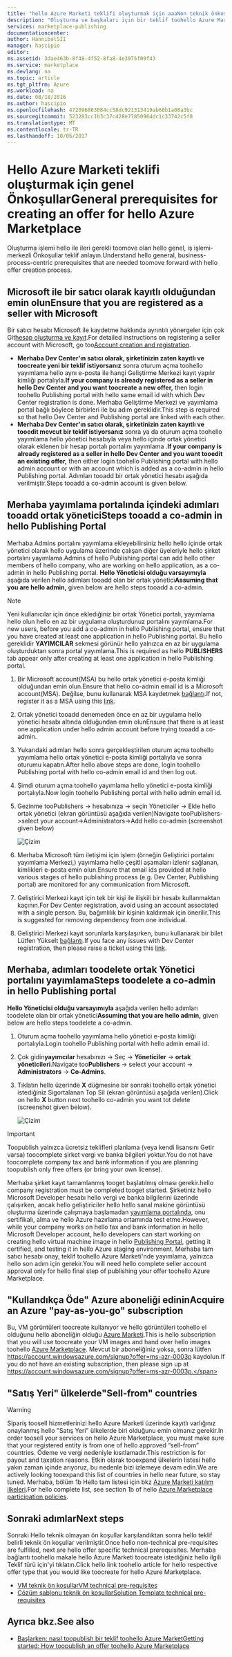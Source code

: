```yaml
---
title: "hello Azure Marketi teklifi oluşturmak için aaaNon teknik önkoşulları | Microsoft Docs"
description: "Oluşturma ve başkaları için bir teklif toohello Azure Marketi dağıtma hello gereksinimleri anlamak toopurchase."
services: marketplace-publishing
documentationcenter: 
author: HannibalSII
manager: hascipio
editor: 
ms.assetid: 3dae463b-8f48-4f52-8fa8-4e3975f09f43
ms.service: marketplace
ms.devlang: na
ms.topic: article
ms.tgt_pltfrm: Azure
ms.workload: na
ms.date: 08/18/2016
ms.author: hascipio
ms.openlocfilehash: 472096863084cc58dc921313419ab60b1a08a3bc
ms.sourcegitcommit: 523283cc1b3c37c428e77850964dc1c33742c5f0
ms.translationtype: MT
ms.contentlocale: tr-TR
ms.lasthandoff: 10/06/2017
---
```

# <a name="general-prerequisites-for-creating-an-offer-for-hello-azure-marketplace"></a><span data-ttu-id="e9cfd-103">Hello Azure Marketi teklifi oluşturmak için genel Önkoşullar</span><span class="sxs-lookup"><span data-stu-id="e9cfd-103">General prerequisites for creating an offer for hello Azure Marketplace</span></span>
<span data-ttu-id="e9cfd-104">Oluşturma işlemi hello ile ileri gerekli toomove olan hello genel, iş işlemi-merkezli Önkoşullar teklif anlayın.</span><span class="sxs-lookup"><span data-stu-id="e9cfd-104">Understand hello general, business-process-centric prerequisites that are needed toomove forward with hello offer creation process.</span></span>

## <a name="ensure-that-you-are-registered-as-a-seller-with-microsoft"></a><span data-ttu-id="e9cfd-105">Microsoft ile bir satıcı olarak kayıtlı olduğundan emin olun</span><span class="sxs-lookup"><span data-stu-id="e9cfd-105">Ensure that you are registered as a seller with Microsoft</span></span>
<span data-ttu-id="e9cfd-106">Bir satıcı hesabı Microsoft ile kaydetme hakkında ayrıntılı yönergeler için çok Git[hesap oluşturma ve kayıt](marketplace-publishing-accounts-creation-registration.md).</span><span class="sxs-lookup"><span data-stu-id="e9cfd-106">For detailed instructions on registering a seller account with Microsoft, go too[Account creation and registration](marketplace-publishing-accounts-creation-registration.md).</span></span>

* <span data-ttu-id="e9cfd-107">**Merhaba Dev Center'ın satıcı olarak, şirketinizin zaten kayıtlı ve toocreate yeni bir teklif istiyorsanız** sonra oturum açma toohello yayımlama hello aynı e-posta ile hangi Geliştirme Merkezi kayıt yapılır kimliği portalıyla.</span><span class="sxs-lookup"><span data-stu-id="e9cfd-107">**If your company is already registered as a seller in hello Dev Center and you want toocreate a new offer,** then login toohello Publishing portal with hello same email id with which Dev Center registration is done.</span></span> <span data-ttu-id="e9cfd-108">Merhaba Geliştirme Merkezi ve yayımlama portal bağlı böylece birbirleri ile bu adım gereklidir.</span><span class="sxs-lookup"><span data-stu-id="e9cfd-108">This step is required so that hello Dev Center and Publishing portal are linked with each other.</span></span>
* <span data-ttu-id="e9cfd-109">**Merhaba Dev Center'ın satıcı olarak, şirketinizin zaten kayıtlı ve tooedit mevcut bir teklif istiyorsanız** sonra ya da oturum açma toohello yayımlama hello yönetici hesabıyla veya hello içinde ortak yönetici olarak eklenen bir hesap portalı portalını yayımlama .</span><span class="sxs-lookup"><span data-stu-id="e9cfd-109">**If your company is already registered as a seller in hello Dev Center and you want tooedit an existing offer,** then either login toohello Publishing portal with hello admin account or with an account which is added as a co-admin in hello Publishing portal.</span></span> <span data-ttu-id="e9cfd-110">Adımları tooadd bir ortak yönetici hesabı aşağıda verilmiştir.</span><span class="sxs-lookup"><span data-stu-id="e9cfd-110">Steps tooadd a co-admin account is given below.</span></span>

## <a name="steps-tooadd-a-co-admin-in-hello-publishing-portal"></a><span data-ttu-id="e9cfd-111">Merhaba yayımlama portalında içindeki adımları tooadd ortak yönetici</span><span class="sxs-lookup"><span data-stu-id="e9cfd-111">Steps tooadd a co-admin in hello Publishing Portal</span></span>
<span data-ttu-id="e9cfd-112">Merhaba Admins portalını yayımlama ekleyebilirsiniz hello hello içinde ortak yönetici olarak hello uygulama üzerinde çalışan diğer üyeleriyle hello şirket portalını yayımlama.</span><span class="sxs-lookup"><span data-stu-id="e9cfd-112">Admins of hello Publishing portal can add hello other members of hello company, who are working on hello application, as a co-admin in hello Publishing portal.</span></span> <span data-ttu-id="e9cfd-113">**Hello Yöneticisi olduğu varsayımıyla** aşağıda verilen hello adımları tooadd olan bir ortak yönetici</span><span class="sxs-lookup"><span data-stu-id="e9cfd-113">**Assuming that you are hello admin,** given below are hello steps tooadd a co-admin.</span></span>

> [!NOTE]
> <span data-ttu-id="e9cfd-114">Yeni kullanıcılar için önce eklediğiniz bir ortak Yönetici portalı, yayımlama hello olun hello en az bir uygulama oluşturdunuz portalını yayımlama.</span><span class="sxs-lookup"><span data-stu-id="e9cfd-114">For new users, before you add a co-admin in hello Publishing portal, ensure that you have created at least one application in hello Publishing portal.</span></span> <span data-ttu-id="e9cfd-115">Bu hello gereklidir **YAYIMCILAR** sekmesi görünür hello yalnızca en az bir uygulama oluşturduktan sonra portal yayımlama.</span><span class="sxs-lookup"><span data-stu-id="e9cfd-115">This is required as hello **PUBLISHERS** tab appear only after creating at least one application in hello Publishing portal.</span></span>
> 
> 

1. <span data-ttu-id="e9cfd-116">Bir Microsoft account(MSA) bu hello ortak yönetici e-posta kimliği olduğundan emin olun.</span><span class="sxs-lookup"><span data-stu-id="e9cfd-116">Ensure that hello co-admin email id is a Microsoft account(MSA).</span></span> <span data-ttu-id="e9cfd-117">Değilse, bunu kullanarak MSA kaydetmek [bağlantı](https://signup.live.com/signup?uaid=0089f09ccae94043a0f07c2aaf928831&lic=1).</span><span class="sxs-lookup"><span data-stu-id="e9cfd-117">If not, register it as a MSA using this [link](https://signup.live.com/signup?uaid=0089f09ccae94043a0f07c2aaf928831&lic=1).</span></span>
2. <span data-ttu-id="e9cfd-118">Ortak yönetici tooadd denemeden önce en az bir uygulama hello yönetici hesabı altında olduğundan emin olun</span><span class="sxs-lookup"><span data-stu-id="e9cfd-118">Ensure that there is at least one application under hello admin account before trying tooadd a co-admin.</span></span>
3. <span data-ttu-id="e9cfd-119">Yukarıdaki adımları hello sonra gerçekleştirilen oturum açma toohello yayımlama hello ortak yönetici e-posta kimliği portalıyla ve sonra oturumu kapatın.</span><span class="sxs-lookup"><span data-stu-id="e9cfd-119">After hello above steps are done, login toohello Publishing portal with hello co-admin email id and then log out.</span></span>
4. <span data-ttu-id="e9cfd-120">Şimdi oturum açma toohello yayımlama hello yönetici e-posta kimliği portalıyla.</span><span class="sxs-lookup"><span data-stu-id="e9cfd-120">Now login toohello Publishing portal with hello admin email id.</span></span>
5. <span data-ttu-id="e9cfd-121">Gezinme tooPublishers -> hesabınıza -> seçin Yöneticiler -> Ekle hello ortak yönetici (ekran görüntüsü aşağıda verilen)</span><span class="sxs-lookup"><span data-stu-id="e9cfd-121">Navigate tooPublishers->select your account->Administrators->Add hello co-admin (screenshot given below)</span></span>
   
    ![Çizim](media/marketplace-publishing-pre-requisites/imgAddAdmin_05.png)
6. <span data-ttu-id="e9cfd-123">Merhaba Microsoft tüm iletişimi için işlem (örneğin Geliştirici portalını yayımlama Merkezi,) yayımlama hello çeşitli aşamaları izlenir sağlanan, kimlikleri e-posta emin olun.</span><span class="sxs-lookup"><span data-stu-id="e9cfd-123">Ensure that email ids provided at hello various stages of hello publishing process (e.g. Dev Center, Publishing portal) are monitored for any communication from Microsoft.</span></span>
7. <span data-ttu-id="e9cfd-124">Geliştirici Merkezi kayıt için tek bir kişi ile ilişkili bir hesabı kullanmaktan kaçının.</span><span class="sxs-lookup"><span data-stu-id="e9cfd-124">For Dev Center registration, avoid using an account associated with a single person.</span></span> <span data-ttu-id="e9cfd-125">Bu, bağımlılık bir kişinin kaldırmak için önerilir.</span><span class="sxs-lookup"><span data-stu-id="e9cfd-125">This is suggested for removing dependency from one individual.</span></span>
8. <span data-ttu-id="e9cfd-126">Geliştirici Merkezi kayıt sorunlarla karşılaşırken, bunu kullanarak bir bilet Lütfen Yükselt [bağlantı](https://developer.microsoft.com/en-us/windows/support).</span><span class="sxs-lookup"><span data-stu-id="e9cfd-126">If you face any issues with Dev Center registration, then please raise a ticket using this [link](https://developer.microsoft.com/en-us/windows/support).</span></span>

## <a name="steps-toodelete-a-co-admin-in-hello-publishing-portal"></a><span data-ttu-id="e9cfd-127">Merhaba, adımları toodelete ortak Yönetici portalını yayımlama</span><span class="sxs-lookup"><span data-stu-id="e9cfd-127">Steps toodelete a co-admin in hello Publishing portal</span></span>
<span data-ttu-id="e9cfd-128">**Hello Yöneticisi olduğu varsayımıyla** aşağıda verilen hello adımları toodelete olan bir ortak yönetici</span><span class="sxs-lookup"><span data-stu-id="e9cfd-128">**Assuming that you are hello admin,** given below are hello steps toodelete a co-admin.</span></span>

1. <span data-ttu-id="e9cfd-129">Oturum açma toohello yayımlama hello yönetici e-posta kimliği portalıyla.</span><span class="sxs-lookup"><span data-stu-id="e9cfd-129">Login toohello Publishing portal with hello admin email id.</span></span>
2. <span data-ttu-id="e9cfd-130">Çok gidin**yayımcılar** hesabınızı -> Seç -> **Yöneticiler** -> **ortak yöneticileri**.</span><span class="sxs-lookup"><span data-stu-id="e9cfd-130">Navigate too**Publishers** -> select your account -> **Administrators** -> **Co-Admins**.</span></span>
3. <span data-ttu-id="e9cfd-131">Tıklatın hello üzerinde **X** düğmesine bir sonraki toohello ortak yönetici istediğiniz Sigortalanan Top Sil (ekran görüntüsü aşağıda verilen).</span><span class="sxs-lookup"><span data-stu-id="e9cfd-131">Click on hello **X** button next toohello co-admin you want tot delete (screenshot given below).</span></span>
   
    ![Çizim](media/marketplace-publishing-pre-requisites/imgDeleteAdmin_03.png)

> [!IMPORTANT]
> <span data-ttu-id="e9cfd-133">Toopublish yalnızca ücretsiz teklifleri planlama (veya kendi lisansını Getir varsa) toocomplete şirket vergi ve banka bilgileri yoktur.</span><span class="sxs-lookup"><span data-stu-id="e9cfd-133">You do not have toocomplete company tax and bank information if you are planning toopublish only free offers (or bring your own license).</span></span>
> 
> <span data-ttu-id="e9cfd-134">Merhaba şirket kayıt tamamlanmış tooget başlatılmış olması gerekir.</span><span class="sxs-lookup"><span data-stu-id="e9cfd-134">hello company registration must be completed tooget started.</span></span> <span data-ttu-id="e9cfd-135">Şirketiniz hello Microsoft Developer hesabı hello vergi ve banka bilgilerini üzerinde çalışırken, ancak hello geliştiriciler hello hello sanal makine görüntüsü oluşturma üzerinde çalışmaya başlamadan [yayımlama portalında](https://publish.windowsazure.com), onu sertifikalı, alma ve hello Azure hazırlama ortamında test etme.</span><span class="sxs-lookup"><span data-stu-id="e9cfd-135">However, while your company works on hello tax and bank information in hello Microsoft Developer account, hello developers can start working on creating hello virtual machine image in hello [Publishing Portal](https://publish.windowsazure.com), getting it certified, and testing it in hello Azure staging environment.</span></span> <span data-ttu-id="e9cfd-136">Merhaba tam satıcı hesabı onay, teklif toohello Azure Marketi'nde yayımlama, yalnızca hello son adım için gerekir.</span><span class="sxs-lookup"><span data-stu-id="e9cfd-136">You will need hello complete seller account approval only for hello final step of publishing your offer toohello Azure Marketplace.</span></span>
> 
> 

## <a name="acquire-an-azure-pay-as-you-go-subscription"></a><span data-ttu-id="e9cfd-137">"Kullandıkça Öde" Azure aboneliği edinin</span><span class="sxs-lookup"><span data-stu-id="e9cfd-137">Acquire an Azure "pay-as-you-go" subscription</span></span>
<span data-ttu-id="e9cfd-138">Bu, VM görüntüleri toocreate kullanıyor ve hello görüntüleri toohello el olduğunu hello aboneliğin olduğu [Azure Marketi](https://azure.microsoft.com/marketplace/).</span><span class="sxs-lookup"><span data-stu-id="e9cfd-138">This is hello subscription that you will use toocreate your VM images and hand over hello images toohello [Azure Marketplace](https://azure.microsoft.com/marketplace/).</span></span> <span data-ttu-id="e9cfd-139">Mevcut bir aboneliğiniz yoksa, sonra lütfen https://account.windowsazure.com/signup?offer=ms-azr-0003p kaydolun.</span><span class="sxs-lookup"><span data-stu-id="e9cfd-139">If you do not have an existing subscription, then please sign up at https://account.windowsazure.com/signup?offer=ms-azr-0003p.</span></span>

## <a name="sell-from-countries"></a><span data-ttu-id="e9cfd-140">"Satış Yeri" ülkelerde</span><span class="sxs-lookup"><span data-stu-id="e9cfd-140">"Sell-from" countries</span></span>
> [!WARNING]
> <span data-ttu-id="e9cfd-141">Sipariş toosell hizmetlerinizi hello Azure Marketi üzerinde kayıtlı varlığınız onaylanmış hello "Satış Yeri" ülkelerde biri olduğunu emin olmanız gerekir.</span><span class="sxs-lookup"><span data-stu-id="e9cfd-141">In order toosell your services on hello Azure Marketplace, you must make sure that your registered entity is from one of hello approved “sell-from” countries.</span></span> <span data-ttu-id="e9cfd-142">Ödeme ve vergi nedeniyle kısıtlamadır.</span><span class="sxs-lookup"><span data-stu-id="e9cfd-142">This restriction is for payout and taxation reasons.</span></span> <span data-ttu-id="e9cfd-143">Etkin olarak tooexpand ülkelerin listesi hello yakın zaman içinde arıyoruz, bu nedenle bizi izlemeye devam edin.</span><span class="sxs-lookup"><span data-stu-id="e9cfd-143">We are actively looking tooexpand this list of countries in hello near future, so stay tuned.</span></span> <span data-ttu-id="e9cfd-144">Merhaba, bölüm 1b Hello tam listesi için bkz [Azure Marketi katılım ilkeleri](http://go.microsoft.com/fwlink/?LinkID=526833).</span><span class="sxs-lookup"><span data-stu-id="e9cfd-144">For hello complete list, see section 1b of hello [Azure Marketplace participation policies](http://go.microsoft.com/fwlink/?LinkID=526833).</span></span>
> 
> 

## <a name="next-steps"></a><span data-ttu-id="e9cfd-145">Sonraki adımlar</span><span class="sxs-lookup"><span data-stu-id="e9cfd-145">Next steps</span></span>
<span data-ttu-id="e9cfd-146">Sonraki Hello teknik olmayan ön koşullar karşılandıktan sonra hello teklif belirli teknik ön koşullar verilmiştir.</span><span class="sxs-lookup"><span data-stu-id="e9cfd-146">Once hello non-technical pre-requisites are fulfilled, next are hello offer specific technical prerequisites.</span></span> <span data-ttu-id="e9cfd-147">Merhaba bağlantı toohello makale hello Azure Marketi toocreate istediğiniz hello ilgili Teklif türü için'yi tıklatın.</span><span class="sxs-lookup"><span data-stu-id="e9cfd-147">Click hello link toohello article for hello respective offer type that you would like toocreate for hello Azure Marketplace.</span></span>

* [<span data-ttu-id="e9cfd-148">VM teknik ön koşullar</span><span class="sxs-lookup"><span data-stu-id="e9cfd-148">VM technical pre-requisites</span></span>](marketplace-publishing-vm-image-creation-prerequisites.md)
* [<span data-ttu-id="e9cfd-149">Çözüm şablonu teknik ön koşullar</span><span class="sxs-lookup"><span data-stu-id="e9cfd-149">Solution Template technical pre-requisites</span></span>](marketplace-publishing-solution-template-creation-prerequisites.md)

## <a name="see-also"></a><span data-ttu-id="e9cfd-150">Ayrıca bkz.</span><span class="sxs-lookup"><span data-stu-id="e9cfd-150">See also</span></span>
* [<span data-ttu-id="e9cfd-151">Başlarken: nasıl toopublish bir teklif toohello Azure Market</span><span class="sxs-lookup"><span data-stu-id="e9cfd-151">Getting started: How toopublish an offer toohello Azure Marketplace</span></span>](marketplace-publishing-getting-started.md)

